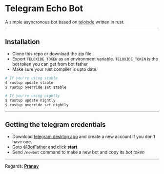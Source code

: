 # Telegram Echo Bot
A simple asyncronous bot based on [teloixde](https://github.com/teloxide/teloxide) written in rust.

--- 

## Installation

- Clone this repo or download the zip file.
- Export `TELOXIDE_TOKEN` as an environment variable. `TELOXIDE_TOKEN` is the bot token you can get from bot father
- Make sure your rust compiler is upto date. 
```bash
# If you're using stable
$ rustup update stable
$ rustup override set stable

# If you're using nightly
$ rustup update nightly
$ rustup override set nightly
```

--- 

## Getting the telegram credentials

- Download [telegram desktop app](https://telegram.org/) and create a new account if you don't have one.
- Goto [@BotFather](https://t.me/BotFather) and click **start**
- Send `/newbot` command to make a new bot and copy its _bot token_

---

Regards: **[Pranav](https://github.com/npv12)**